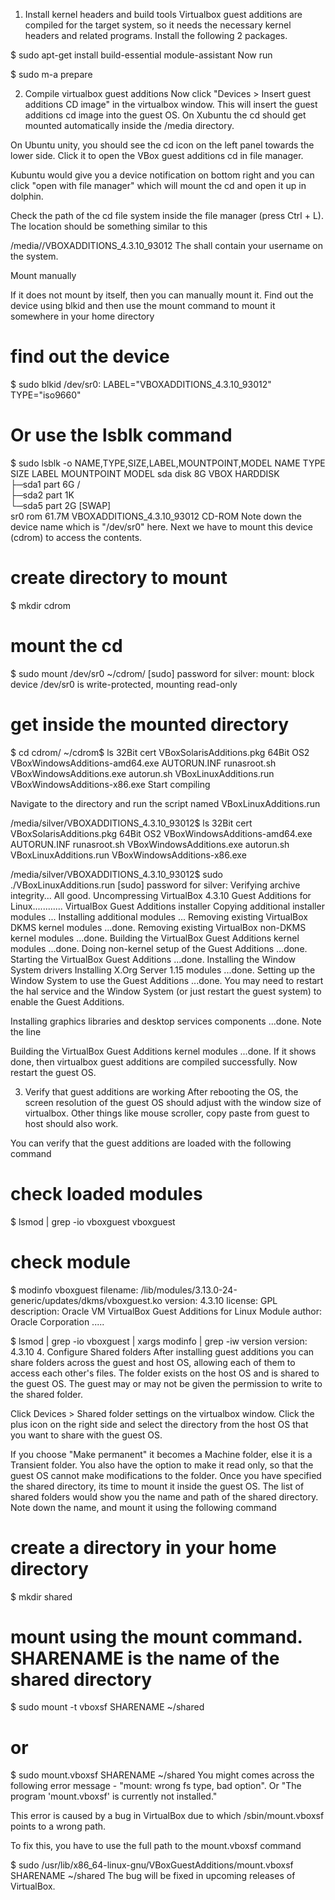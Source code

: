 1. Install kernel headers and build tools
Virtualbox guest additions are compiled for the target system, so it needs the necessary kernel headers and related programs. Install the following 2 packages.

$ sudo apt-get install build-essential module-assistant
Now run

$ sudo m-a prepare

2. Compile virtualbox guest additions
Now click "Devices > Insert guest additions CD image" in the virtualbox window. This will insert the guest additions cd image into the guest OS. On Xubuntu the cd should get mounted automatically inside the /media directory.

On Ubuntu unity, you should see the cd icon on the left panel towards the lower side. Click it to open the VBox guest additions cd in file manager.

Kubuntu would give you a device notification on bottom right and you can click "open with file manager" which will mount the cd and open it up in dolphin.

Check the path of the cd file system inside the file manager (press Ctrl + L). The location should be something similar to this

/media/<username>/VBOXADDITIONS_4.3.10_93012
The shall contain your username on the system.

Mount manually

If it does not mount by itself, then you can manually mount it. Find out the device using blkid and then use the mount command to mount it somewhere in your home directory

# find out the device
$ sudo blkid
/dev/sr0: LABEL="VBOXADDITIONS_4.3.10_93012" TYPE="iso9660" 

# Or use the lsblk command
$ sudo lsblk -o NAME,TYPE,SIZE,LABEL,MOUNTPOINT,MODEL
NAME   TYPE   SIZE LABEL                      MOUNTPOINT MODEL
sda    disk     8G                                       VBOX HARDDISK   
├─sda1 part     6G                            /          
├─sda2 part     1K                                       
└─sda5 part     2G                            [SWAP]     
sr0    rom   61.7M VBOXADDITIONS_4.3.10_93012            CD-ROM
Note down the device name which is "/dev/sr0" here. Next we have to mount this device (cdrom) to access the contents.

# create directory to mount
$ mkdir cdrom

# mount the cd
$ sudo mount /dev/sr0 ~/cdrom/
[sudo] password for silver: 
mount: block device /dev/sr0 is write-protected, mounting read-only

# get inside the mounted directory
$ cd cdrom/
~/cdrom$ ls
32Bit        cert                    VBoxSolarisAdditions.pkg
64Bit        OS2                     VBoxWindowsAdditions-amd64.exe
AUTORUN.INF  runasroot.sh            VBoxWindowsAdditions.exe
autorun.sh   VBoxLinuxAdditions.run  VBoxWindowsAdditions-x86.exe
Start compiling

Navigate to the directory and run the script named VBoxLinuxAdditions.run

/media/silver/VBOXADDITIONS_4.3.10_93012$ ls
32Bit        cert                    VBoxSolarisAdditions.pkg
64Bit        OS2                     VBoxWindowsAdditions-amd64.exe
AUTORUN.INF  runasroot.sh            VBoxWindowsAdditions.exe
autorun.sh   VBoxLinuxAdditions.run  VBoxWindowsAdditions-x86.exe


/media/silver/VBOXADDITIONS_4.3.10_93012$ sudo ./VBoxLinuxAdditions.run 
[sudo] password for silver: 
Verifying archive integrity... All good.
Uncompressing VirtualBox 4.3.10 Guest Additions for Linux............
VirtualBox Guest Additions installer
Copying additional installer modules ...
Installing additional modules ...
Removing existing VirtualBox DKMS kernel modules ...done.
Removing existing VirtualBox non-DKMS kernel modules ...done.
Building the VirtualBox Guest Additions kernel modules ...done.
Doing non-kernel setup of the Guest Additions ...done.
Starting the VirtualBox Guest Additions ...done.
Installing the Window System drivers
Installing X.Org Server 1.15 modules ...done.
Setting up the Window System to use the Guest Additions ...done.
You may need to restart the hal service and the Window System (or just restart
the guest system) to enable the Guest Additions.

Installing graphics libraries and desktop services components ...done.
Note the line

Building the VirtualBox Guest Additions kernel modules ...done.
If it shows done, then virtualbox guest additions are compiled successfully.
Now restart the guest OS.

3. Verify that guest additions are working
After rebooting the OS, the screen resolution of the guest OS should adjust with the window size of virtualbox. Other things like mouse scroller, copy paste from guest to host should also work.

You can verify that the guest additions are loaded with the following command

# check loaded modules
$ lsmod | grep -io vboxguest
vboxguest

# check module 
$ modinfo vboxguest
filename:       /lib/modules/3.13.0-24-generic/updates/dkms/vboxguest.ko
version:        4.3.10
license:        GPL
description:    Oracle VM VirtualBox Guest Additions for Linux Module
author:         Oracle Corporation
.....

$ lsmod | grep -io vboxguest | xargs modinfo | grep -iw version
version:        4.3.10
4. Configure Shared folders
After installing guest additions you can share folders across the guest and host OS, allowing each of them to access each other's files. The folder exists on the host OS and is shared to the guest OS. The guest may or may not be given the permission to write to the shared folder.

Click Devices > Shared folder settings on the virtualbox window. Click the plus icon on the right side and select the directory from the host OS that you want to share with the guest OS.

If you choose "Make permanent" it becomes a Machine folder, else it is a Transient folder. You also have the option to make it read only, so that the guest OS cannot make modifications to the folder.
Once you have specified the shared directory, its time to mount it inside the guest OS. The list of shared folders would show you the name and path of the shared directory. Note down the name, and mount it using the following command

# create a directory in your home directory
$ mkdir shared

# mount using the mount command. SHARENAME is the name of the shared directory
$ sudo mount -t vboxsf SHARENAME ~/shared

# or
$ sudo mount.vboxsf SHARENAME ~/shared
You might comes across the following error message - "mount: wrong fs type, bad option".
Or "The program 'mount.vboxsf' is currently not installed."

This error is caused by a bug in VirtualBox due to which /sbin/mount.vboxsf points to a wrong path.

To fix this, you have to use the full path to the mount.vboxsf command

$ sudo /usr/lib/x86_64-linux-gnu/VBoxGuestAdditions/mount.vboxsf SHARENAME ~/shared
The bug will be fixed in upcoming releases of VirtualBox.
